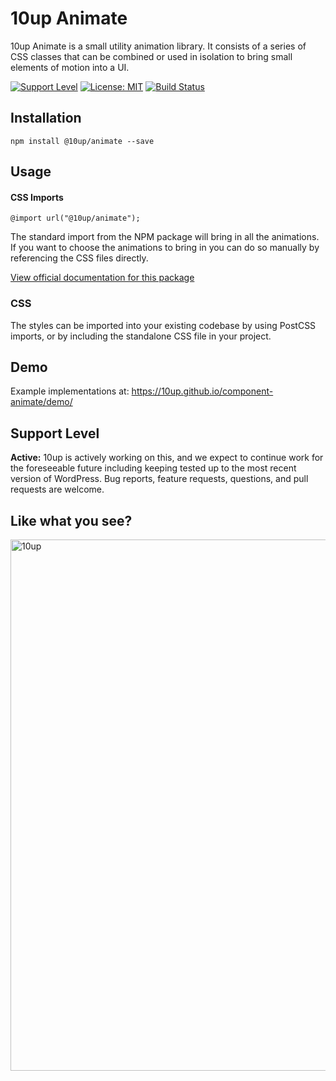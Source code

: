 # 10up Animate

10up Animate is a small utility animation library. It consists of a
series of CSS classes that can be combined or used in isolation to bring small
elements of motion into a UI.

[![Support Level](https://img.shields.io/badge/support-active-green.svg)](#support-level) [![License: MIT](https://img.shields.io/badge/License-MIT-yellow.svg)](https://opensource.org/licenses/MIT) [![Build Status][cli-img]][cli-url]

[cli-img]: https://github.com/10up/component-animate/workflows/Accessibility%20Tests/badge.svg
[cli-url]: https://github.com/10up/component-animate/actions?query=workflow%3A%22Accessibility+Tests%22

## Installation

`npm install @10up/animate --save`

## Usage

#### CSS Imports

`@import url("@10up/animate");`

The standard import from the NPM package will bring in all the animations. If
you want to choose the animations to bring in you can do so manually by
referencing the CSS files directly.

[View official documentation for this package](https://baseline.10up.com/component/animate)

### CSS

 The styles can be imported into your existing codebase by using PostCSS imports, or by including the standalone CSS file in your project.

## Demo

Example implementations at: https://10up.github.io/component-animate/demo/

## Support Level

**Active:** 10up is actively working on this, and we expect to continue work for the foreseeable future including keeping tested up to the most recent version of WordPress.  Bug reports, feature requests, questions, and pull requests are welcome.

## Like what you see?

<a href="http://10up.com/contact/"><img src="https://10updotcom-wpengine.s3.amazonaws.com/uploads/2016/10/10up-Github-Banner.png" width="850" alt="10up"></a>
